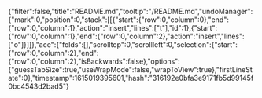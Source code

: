 {"filter":false,"title":"README.md","tooltip":"/README.md","undoManager":{"mark":0,"position":0,"stack":[[{"start":{"row":0,"column":0},"end":{"row":0,"column":1},"action":"insert","lines":["t"],"id":1},{"start":{"row":0,"column":1},"end":{"row":0,"column":2},"action":"insert","lines":["o"]}]]},"ace":{"folds":[],"scrolltop":0,"scrollleft":0,"selection":{"start":{"row":0,"column":2},"end":{"row":0,"column":2},"isBackwards":false},"options":{"guessTabSize":true,"useWrapMode":false,"wrapToView":true},"firstLineState":0},"timestamp":1615019395601,"hash":"316192e0bfa3e9171fb5d99145f0bc4543d2bad5"}